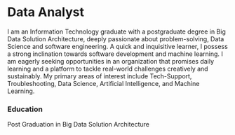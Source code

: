 # Data Analyst
I am an Information Technology graduate with a postgraduate degree in Big Data Solution Architecture, deeply passionate about problem-solving, Data Science and software engineering. A quick and inquisitive learner, I possess a strong inclination towards software development and machine learning. I am eagerly seeking opportunities in an organization that promises  daily learning and a platform to tackle real-world challenges creatively and sustainably. My primary areas of interest include Tech-Support, Troubleshooting, Data Science, Artificial Intelligence, and Machine Learning.
### Education
Post Graduation in Big Data Solution Architecture 





